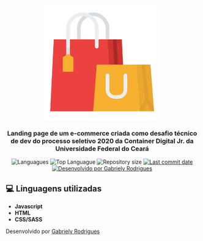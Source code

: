 <h3 align="center" >
	<img alt="Logo" title="#logo" width="300px" src="src/images/shopping-bag.png/">
    	<br><br>
  	Landing page de um e-commerce criada como desafio técnico de dev do processo seletivo 2020 da Container Digital Jr. da Universidade Federal do Ceará
</h3>

<p align="center">
  <img alt="Languagues" src="https://img.shields.io/github/languages/count/gabyrodrigues/landing-ej">
  <img alt="Top Languague" src="https://img.shields.io/github/languages/top/gabyrodrigues/landing-ej">
  <img alt="Repository size" src="https://img.shields.io/github/repo-size/gabyrodrigues/landing-ej">
  <a href="https://github.com/gabyrodrigues/landing-ej/commits/master">
    <img alt="Last commit date" src="https://img.shields.io/github/last-commit/gabyrodrigues/landing-ej">
  </a>
  <a href="https://github.com/gabyrodrigues" target="_blank">
    <img alt="Desenvolvido por Gabriely Rodrigues" src="https://img.shields.io/badge/developed%20by-Gabriely_Rodrigues-informational">
  </a>
</p>

## :computer: Linguagens utilizadas

- **Javascript**
- **HTML**
- **CSS/SASS**

Desenvolvido por [Gabriely Rodrigues](https://github.com/gabyrodrigues)
